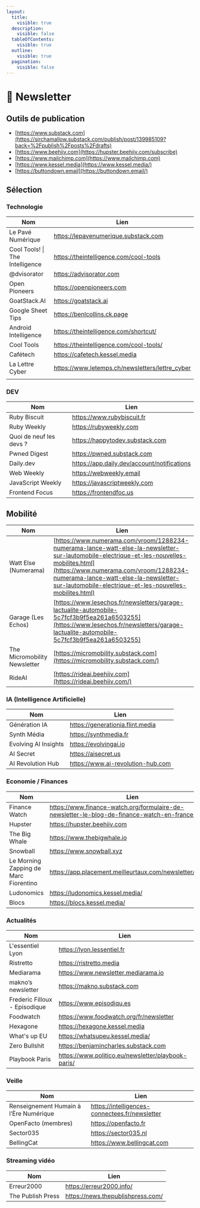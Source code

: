 ```yaml
---
layout:
  title:
    visible: true
  description:
    visible: false
  tableOfContents:
    visible: true
  outline:
    visible: true
  pagination:
    visible: false
---
```


# 📩 Newsletter

## Outils de publication

* [https://www.substack.com](https://sirchamallow.substack.com/publish/post/139985109?back=%2Fpublish%2Fposts%2Fdrafts)
* [https://www.beehiiv.com](https://hupster.beehiiv.com/subscribe)
* [https://www.mailchimp.com](https://www.mailchimp.com)
* [https://www.kessel.media](https://www.kessel.media/)
* [https://buttondown.email](https://buttondown.email/)

## Sélection

### Technologie

<table data-full-width="false"><thead><tr><th>Nom</th><th>Lien</th></tr></thead><tbody><tr><td>Le Pavé Numérique</td><td><a href="https://lepavenumerique.substack.com/about">https://lepavenumerique.substack.com</a></td></tr><tr><td>Cool Tools! | The Intelligence</td><td><a href="https://theintelligence.com/cool-tools/">https://theintelligence.com/cool-tools</a></td></tr><tr><td>@dvisorator</td><td><a href="https://advisorator.com">https://advisorator.com</a></td></tr><tr><td>Open Pioneers</td><td><a href="https://openpioneers.com/">https://openpioneers.com</a></td></tr><tr><td>GoatStack.AI</td><td><a href="https://goatstack.ai/">https://goatstack.ai</a></td></tr><tr><td>Google Sheet Tips</td><td><a href="https://benlcollins.ck.page/profile">https://benlcollins.ck.page</a></td></tr><tr><td>Android Intelligence</td><td><a href="https://theintelligence.com/shortcut/">https://theintelligence.com/shortcut/</a></td></tr><tr><td>Cool Tools</td><td><a href="https://theintelligence.com/cool-tools/">https://theintelligence.com/cool-tools/</a></td></tr><tr><td>Cafétech</td><td><a href="https://cafetech.kessel.media">https://cafetech.kessel.media</a></td></tr><tr><td>La Lettre Cyber</td><td><a href="https://www.letemps.ch/newsletters/lettre_cyber">https://www.letemps.ch/newsletters/lettre_cyber</a></td></tr><tr><td></td><td></td></tr></tbody></table>

### DEV

<table data-full-width="false"><thead><tr><th>Nom</th><th>Lien</th></tr></thead><tbody><tr><td>Ruby Biscuit</td><td><a href="https://www.rubybiscuit.fr/">https://www.rubybiscuit.fr</a></td></tr><tr><td>Ruby Weekly</td><td><a href="https://rubyweekly.com/">https://rubyweekly.com</a></td></tr><tr><td>Quoi de neuf les devs ?</td><td><a href="https://happytodev.substack.com/">https://happytodev.substack.com</a></td></tr><tr><td>Pwned Digest</td><td><a href="https://pwned.substack.com/">https://pwned.substack.com</a></td></tr><tr><td>Daily.dev</td><td><a href="https://app.daily.dev/account/notifications">https://app.daily.dev/account/notifications</a></td></tr><tr><td>Web Weekly</td><td><a href="https://webweekly.email/">https://webweekly.email</a></td></tr><tr><td>JavaScript Weekly</td><td><a href="https://javascriptweekly.com/">https://javascriptweekly.com</a></td></tr><tr><td>Frontend Focus</td><td><a href="https://frontendfoc.us/">https://frontendfoc.us</a></td></tr></tbody></table>

## Mobilité

| Nom                          | Lien                                                                                                                                                                                                                                                                                 |
| ---------------------------- | ------------------------------------------------------------------------------------------------------------------------------------------------------------------------------------------------------------------------------------------------------------------------------------ |
| Watt Else (Numerama)         | [https://www.numerama.com/vroom/1288234-numerama-lance-watt-else-la-newsletter-sur-lautomobile-electrique-et-les-nouvelles-mobilites.html](https://www.numerama.com/vroom/1288234-numerama-lance-watt-else-la-newsletter-sur-lautomobile-electrique-et-les-nouvelles-mobilites.html) |
| Garage (Les Echos)           | [https://www.lesechos.fr/newsletters/garage-lactualite-automobile-5c7fcf3b9f5ea261a6503255](https://www.lesechos.fr/newsletters/garage-lactualite-automobile-5c7fcf3b9f5ea261a6503255)                                                                                               |
| The Micromobility Newsletter | [https://micromobility.substack.com](https://micromobility.substack.com/)                                                                                                                                                                                                            |
| RideAI                       | [https://rideai.beehiiv.com](https://rideai.beehiiv.com/)                                                                                                                                                                                                                            |



### IA (Intelligence Artificielle)

<table data-full-width="false"><thead><tr><th>Nom</th><th>Lien</th></tr></thead><tbody><tr><td>Génération IA</td><td><a href="https://generationia.flint.media/">https://generationia.flint.media</a></td></tr><tr><td>Synth Média</td><td><a href="https://synthmedia.fr/">https://synthmedia.fr</a></td></tr><tr><td>Evolving AI Insights</td><td><a href="https://evolvingai.io/">https://evolvingai.io</a></td></tr><tr><td>AI Secret</td><td><a href="https://aisecret.us/">https://aisecret.us</a></td></tr><tr><td>AI Revolution Hub</td><td><a href="https://www.ai-revolution-hub.com/subscribe">https://www.ai-revolution-hub.com</a></td></tr></tbody></table>

### Economie / Finances

<table data-full-width="false"><thead><tr><th>Nom</th><th>Lien</th></tr></thead><tbody><tr><td>Finance Watch</td><td><a href="https://www.finance-watch.org/formulaire-de-newsletter-le-blog-de-finance-watch-en-france-2/">https://www.finance-watch.org/formulaire-de-newsletter-le-blog-de-finance-watch-en-france-2</a></td></tr><tr><td>Hupster</td><td><a href="https://hupster.beehiiv.com/subscribe">https://hupster.beehiiv.com</a></td></tr><tr><td>The Big Whale</td><td><a href="https://www.thebigwhale.io/">https://www.thebigwhale.io</a></td></tr><tr><td>Snowball</td><td><a href="https://www.snowball.xyz/">https://www.snowball.xyz</a></td></tr><tr><td>Le Morning Zapping de Marc Fiorentino</td><td><a href="https://app.placement.meilleurtaux.com/newsletter/gestion">https://app.placement.meilleurtaux.com/newsletter/gestion</a></td></tr><tr><td>Ludonomics</td><td><a href="https://ludonomics.kessel.media/">https://ludonomics.kessel.media/</a></td></tr><tr><td>Blocs</td><td><a href="https://blocs.kessel.media/">https://blocs.kessel.media/</a></td></tr></tbody></table>

### Actualités

<table data-full-width="false"><thead><tr><th>Nom</th><th>Lien</th></tr></thead><tbody><tr><td>L'essentiel Lyon</td><td><a href="https://lyon.lessentiel.fr/">https://lyon.lessentiel.fr</a></td></tr><tr><td>Ristretto</td><td><a href="https://ristretto.media/">https://ristretto.media</a></td></tr><tr><td>Mediarama</td><td><a href="https://www.newsletter.mediarama.io/">https://www.newsletter.mediarama.io</a></td></tr><tr><td>makno’s newsletter</td><td><a href="https://makno.substack.com/">https://makno.substack.com</a></td></tr><tr><td>Frederic Filloux - Episodique</td><td><a href="https://www.episodiqu.es/">https://www.episodiqu.es</a></td></tr><tr><td>Foodwatch</td><td><a href="https://www.foodwatch.org/fr/newsletter">https://www.foodwatch.org/fr/newsletter</a></td></tr><tr><td>Hexagone</td><td><a href="https://hexagone.kessel.media">https://hexagone.kessel.media</a></td></tr><tr><td>What's up EU</td><td><a href="https://whatsupeu.kessel.media/">https://whatsupeu.kessel.media/</a></td></tr><tr><td>Zero Bullshit</td><td><a href="https://benjamincharles.substack.com/about">https://benjamincharles.substack.com</a></td></tr><tr><td>Playbook Paris</td><td><a href="https://www.politico.eu/newsletter/playbook-paris/">https://www.politico.eu/newsletter/playbook-paris/</a></td></tr></tbody></table>

### Veille

<table data-full-width="false"><thead><tr><th>Nom</th><th>Lien</th></tr></thead><tbody><tr><td>Renseignement Humain à l’Ère Numérique</td><td><a href="https://intelligences-connectees.fr/newsletter/">https://intelligences-connectees.fr/newsletter</a></td></tr><tr><td>OpenFacto (membres)</td><td><a href="https://openfacto.fr/">https://openfacto.fr</a></td></tr><tr><td>Sector035</td><td><a href="https://sector035.nl/">https://sector035.nl</a></td></tr><tr><td>BellingCat</td><td><a href="https://www.bellingcat.com/">https://www.bellingcat.com</a></td></tr></tbody></table>

### Streaming vidéo

<table data-full-width="false"><thead><tr><th>Nom</th><th>Lien</th></tr></thead><tbody><tr><td>Erreur2000</td><td><a href="https://erreur2000.info/">https://erreur2000.info/</a></td></tr><tr><td>The Publish Press</td><td><a href="https://news.thepublishpress.com/">https://news.thepublishpress.com/</a></td></tr></tbody></table>

